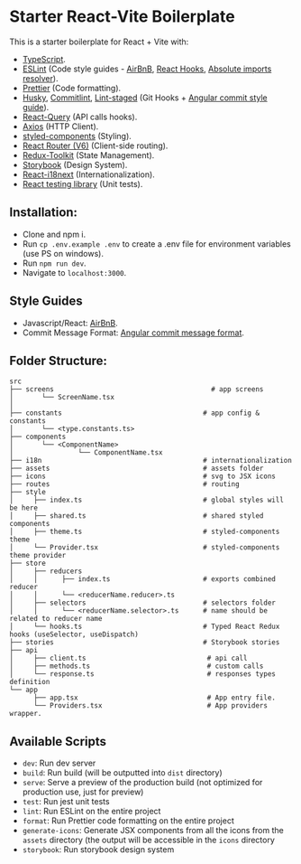 # Starter React-Vite Boilerplate

This is a starter boilerplate for React + Vite with:

- [TypeScript](https://www.typescriptlang.org/).
- [ESLint](https://eslint.org/) (Code style guides - [AirBnB](https://github.com/airbnb/javascript), [React Hooks](https://reactjs.org/docs/hooks-rules.html), [Absolute imports resolver](https://www.npmjs.com/package/eslint-import-resolver-typescript)).
- [Prettier](https://prettier.io/) (Code formatting).
- [Husky](https://typicode.github.io/husky/#/), [Commitlint](https://commitlint.js.org/#/), [Lint-staged](https://github.com/okonet/lint-staged) (Git Hooks + [Angular commit style guide](https://github.com/angular/angular/blob/master/CONTRIBUTING.md#commit)).
- [React-Query](https://react-query.tanstack.com/) (API calls hooks).
- [Axios](https://axios-http.com/) (HTTP Client).
- [styled-components](https://styled-components.com/) (Styling).
- [React Router (V6)](https://reactrouter.com/) (Client-side routing).
- [Redux-Toolkit](https://redux-toolkit.js.org/) (State Management).
- [Storybook](https://storybook.js.org/) (Design System).
- [React-i18next](https://react.i18next.com/) (Internationalization).
- [React testing library](https://testing-library.com/docs/react-testing-library/intro/) (Unit tests).

## Installation:

- Clone and npm i.
- Run `cp .env.example .env` to create a .env file for environment variables (use PS on windows).
- Run `npm run dev`.
- Navigate to `localhost:3000`.

## Style Guides

- Javascript/React: [AirBnB](https://github.com/airbnb/javascript).
- Commit Message Format: [Angular commit message format](https://github.com/angular/angular/blob/master/CONTRIBUTING.md#-commit-message-format).

## Folder Structure:

```
src
├── screens                                       # app screens
│       └── ScreenName.tsx
│
├── constants                                   # app config & constants
│       └── <type.constants.ts>
├── components
│       └── <ComponentName>
│                └── ComponentName.tsx
├── i18n                                        # internationalization
├── assets                                      # assets folder
├── icons                                       # svg to JSX icons
├── routes                                      # routing
├── style
│     ├── index.ts                              # global styles will be here
│     ├── shared.ts                             # shared styled components
│     ├── theme.ts                              # styled-components theme
│     └── Provider.tsx                          # styled-components theme provider
├── store
│     ├── reducers
│     │      ├── index.ts                       # exports combined reducer
│     │      └── <reducerName.reducer>.ts
│     ├── selectors                             # selectors folder
│     │      └── <reducerName.selector>.ts      # name should be related to reducer name
│     └── hooks.ts                              # Typed React Redux hooks (useSelector, useDispatch)
├── stories                                     # Storybook stories
├── api
│     ├── client.ts                              # api call
│     ├── methods.ts                             # custom calls
│     └── response.ts                            # responses types definition
└── app
      ├── app.tsx                                # App entry file.
      └── Providers.tsx                          # App providers wrapper.
```

## Available Scripts

- `dev`: Run dev server
- `build`: Run build (will be outputted into `dist` directory)
- `serve`: Serve a preview of the production build (not optimized for production use, just for preview)
- `test`: Run jest unit tests
- `lint`: Run ESLint on the entire project
- `format`: Run Prettier code formatting on the entire project
- `generate-icons`: Generate JSX components from all the icons from the `assets` directory (the output will be accessible in the `icons` directory
- `storybook`: Run storybook design system
